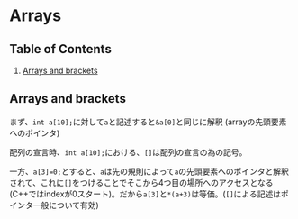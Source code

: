 # Arrays

## Table of Contents
1. [Arrays and brackets](#arrays-and-brackets)

## Arrays and brackets
まず、`int a[10];`に対して`a`と記述すると`&a[0]`と同じに解釈 (arrayの先頭要素へのポインタ)

配列の宣言時、`int a[10];`における、`[]`は配列の宣言の為の記号。

一方、`a[3]=0;`とすると、`a`は先の規則によって`a`の先頭要素へのポインタと解釈されて、これに`[]`をつけることでそこから4つ目の場所へのアクセスとなる(C++ではindexが0スタート)。だから`a[3]`と`*(a+3)`は等価。(`[]`による記述はポインタ一般について有効)
